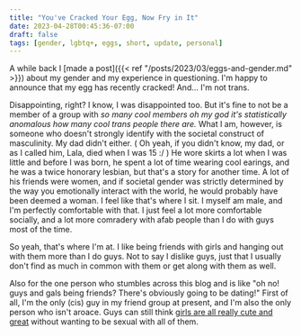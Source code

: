 ```yaml
---
title: "You've Cracked Your Egg, Now Fry in It"
date: 2023-04-28T00:45:36-07:00
draft: false
tags: [gender, lgbtq+, eggs, short, update, personal]
---
```


A while back I [made a post]({{< ref "/posts/2023/03/eggs-and-gender.md" >}}) about
my gender and my experience in questioning. I'm happy to announce that my egg
has recently cracked! And... I'm not trans.

Disappointing, right? I know, I was disappointed too. But it's fine to not be
a member of a group with *so many cool members oh my god it's statistically*
*anomalous how many cool trans people there are.* What I am, however, is
someone who doesn't strongly identify with the societal construct of
masculinity. My dad didn't either. ( Oh yeah, if you didn't know, my dad, or as
I called him, Lala, died when I was 15 :/ ) He wore skirts a lot when I was
little and before I was born, he spent a lot of time wearing cool earings, and
he was a twice honorary lesbian, but that's a story for another time. A lot of
his friends were women, and if societal gender was strictly determined by the
way you emotionally interact with the world, he would probably have been deemed
a woman. I feel like that's where I sit. I myself am male, and I'm perfectly
comfortable with that. I just feel a lot more comfortable socially, and a lot
more comradery with afab people than I do with guys most of the time.

So yeah, that's where I'm at. I like being friends with girls and hanging out
with them more than I do guys. Not to say I dislike guys, just that I usually
don't find as much in common with them or get along with them as well.

Also for the one person who stumbles across this blog and is like "oh no!
guys and gals being friends? There's obviously going to be dating!"
First of all, I'm the only (cis) guy in my friend group at present, and I'm
also the only person who isn't aroace. Guys can still think
[girls are all really cute and great](https://youtu.be/Y2Y5KVtU810) without
wanting to be sexual with all of them.
